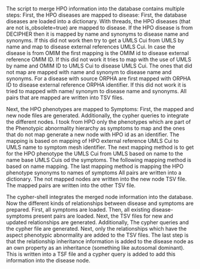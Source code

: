 The script to merge HPO information into the database contains multiple steps:
First, the HPO diseases are mapped to disease:
               First, the database diseases are loaded into a dictionary.
               With threads, the HPO diseases (that are not is_obsolete=true) are mapped to disease. If the HPO disease is from DECIPHER then it is mapped by name and synonyms to disease name and synonyms. If this did not work then try to get a UMLS Cui from UMLS by name and map to disease external references UMLS Cui. In case the disease is from OMIM  the first mapping is the OMIM id to disease external reference OMIM ID.  If this did not work it tries to map with the use of UMLS by name and OMIM ID to UMLS Cui to disease UMLS Cui.  The ones that did not map are mapped with name and synonym to disease name and synonyms.  For a disease with source ORPHA are first mapped with ORPHA ID to disease external reference ORPHA identifier. If this did not work it is tried to mapped with name/ synonym to disease name and synonyms. 
               All pairs that are mapped are written into TSV files.

Next, the HPO phenotypes are mapped to Symptoms:
            First, the mapped and new node files are generated. Additionally, the cypher queries to integrate the different nodes.
            I took from HPO only the phenotypes which are part of the Phenotypic abnormality hierarchy as symptoms to map and the ones that do not map generate a new node with HPO id as an identifier. The mapping is based on mapping of HPO external reference UMLS Cui to UMLS name to symptom mesh identifier. The next mapping method is to get for the HPO phenotype the UMLS Cui from UMLS based on name to the name base UMLS Cuis od the symptoms. The following mapping method is based on name mapping. The last mapping method is mapping the HPO phenotype synonyms to names of symptoms All pairs are written into a dictionary. The not mapped nodes are written into the new node TSV file.
            The mapped pairs are written into the other TSV file.

The cypher-shell integrates the merged node information into the database.
Now the different kinds of relationships between disease and symptoms are prepared.
               First, all symptoms are loaded.
               Then, all existing disease-symptoms present pairs are loaded.
               Next, the TSV files for new and updated relationships are generated. Additionally, The cypher queries and the cypher file are generated.
               Next, only the relationships which have the aspect phenotypic abnormality are added to the TSV files.
               The last step is that the relationship inheritance information is added to the disease node as an own property as an inheritance (something like autosomal dominant). This is written into a TSF file and a cypher query is added to add this information into the disease node.